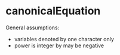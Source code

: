 # canonicalEquation

General assumptions:
- variables denoted by one character only
- power is integer by may be negative